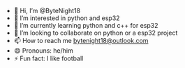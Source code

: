 - 👋 Hi, I’m @ByteNight18
- 👀 I’m interested in python and esp32
- 🌱 I’m currently learning python and c++ for esp32
- 💞️ I’m looking to collaborate on python or a esp32 project
- 📫 How to reach me bytenight18@outlook.com
- 😄 Pronouns: he/him
- ⚡ Fun fact: I like football

<!---
ByteNight18/ByteNight18 is a ✨ special ✨ repository because its `README.md` (this file) appears on your GitHub profile.
You can click the Preview link to take a look at your changes.
--->
